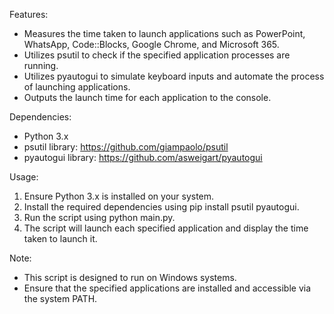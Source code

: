 Features:
- Measures the time taken to launch applications such as PowerPoint, WhatsApp, Code::Blocks, Google Chrome, and Microsoft 365.
- Utilizes psutil to check if the specified application processes are running.
- Utilizes pyautogui to simulate keyboard inputs and automate the process of launching applications.
- Outputs the launch time for each application to the console.

Dependencies:
- Python 3.x
- psutil library: https://github.com/giampaolo/psutil
- pyautogui library: https://github.com/asweigart/pyautogui

Usage:
1. Ensure Python 3.x is installed on your system.
2. Install the required dependencies using pip install psutil pyautogui.
3. Run the script using python main.py.
4. The script will launch each specified application and display the time taken to launch it.

Note:
- This script is designed to run on Windows systems.
- Ensure that the specified applications are installed and accessible via the system PATH.
